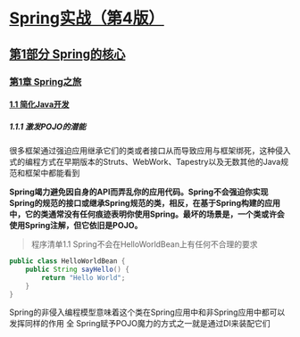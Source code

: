 # [Spring实战（第4版）](../../../../)

## [第1部分 Spring的核心](../../../)

### [第1章 Spring之旅](../../)

#### [1.1 简化Java开发](../)

##### 1.1.1 激发POJO的潜能

很多框架通过强迫应用继承它们的类或者接口从而导致应用与框架绑死，这种侵入式的编程方式在早期版本的Struts、WebWork、Tapestry以及无数其他的Java规范和框架中都能看到

**Spring竭力避免因自身的API而弄乱你的应用代码。Spring不会强迫你实现Spring的规范的接口或继承Spring规范的类，相反，在基于Spring构建的应用中，它的类通常没有任何痕迹表明你使用Spring。最坏的场景是，一个类或许会使用Spring注解，但它依旧是POJO。**

> 程序清单1.1 Spring不会在HelloWorldBean上有任何不合理的要求
```Java
public class HelloWorldBean {
    public String sayHello() {
        return "Hello World";
    }
}
```

Spring的非侵入编程模型意味着这个类在Spring应用中和非Spring应用中都可以发挥同样的作用
全
Spring赋予POJO魔力的方式之一就是通过DI来装配它们